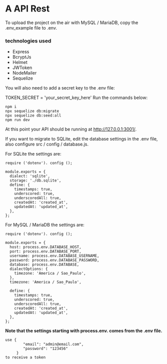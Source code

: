 # A API Rest
To upload the project on the air with MySQL / MariaDB, copy the .env_example file to .env.

### technologies used
- Express
- BcryptJs
- Helmet
- JWToken
- NodeMailer
- Sequelize

You will also need to add a secret key to the .env file:

TOKEN_SECRET = 'your_secret_key_here'
Run the commands below:

    npm i
    npx sequelize db:migrate
    npx sequelize db:seed:all
    npm run dev

At this point your API should be running at http://127.0.0.1:3001/.

If you want to migrate to SQLite, edit the database settings in the .env file, also configure src / config / database.js.

For SQLite the settings are:

    require ('dotenv'). config ();

    module.exports = {
      dialect: 'sqlite',
      storage: './db.sqlite',
      define: {
        timestamps: true,
        underscored: true,
        underscoredAll: true,
        createdAt: 'created_at',
        updatedAt: 'updated_at',
      },
    };

For MySQL / MariaDB the settings are:

    require ('dotenv'). config ();

    module.exports = {
      host: process.env.DATABASE_HOST,
      port: process.env.DATABASE_PORT,
      username: process.env.DATABASE_USERNAME,
      password: process.env.DATABASE_PASSWORD,
      database: process.env.DATABASE,
      dialectOptions: {
        timezone: 'America / Sao_Paulo',
      },
      timezone: 'America / Sao_Paulo',

      define: {
        timestamps: true,
        underscored: true,
        underscoredAll: true,
        createdAt: 'created_at',
        updatedAt: 'updated_at',
      },
    };

**Note that the settings starting with process.env. comes from the .env file.**

    use {
    	    "email": "admin@email.com",
    	    "password": "123456"
    	 }
    to receive a token
